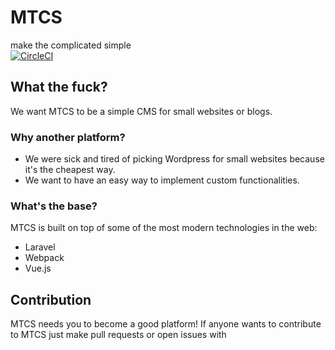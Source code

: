 # MTCS
make the complicated simple  
[![CircleCI](https://circleci.com/gh/mtcs-io/mtcs.svg?style=svg)](https://circleci.com/gh/mtcs-io/mtcs)

## What the fuck?
We want MTCS to be a simple CMS for small websites or blogs.

### Why another platform?
* We were sick and tired of picking Wordpress for small websites because it's the cheapest way.
* We want to have an easy way to implement custom functionalities.

### What's the base?
MTCS is built on top of some of the most modern technologies in the web:
* Laravel
* Webpack
* Vue.js


## Contribution
MTCS needs you to become a good platform!
If anyone wants to contribute to MTCS just make pull requests or open issues with 
